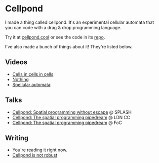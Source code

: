 # Cellpond

I made a thing called cellpond. It's an experimental cellular automata that you can code with a drag & drop programming language.

Try it at [cellpond.cool](https://cellpond.cool) or see the code in its [repo](https://github.com/todepond/cellpond).

I've also made a bunch of things about it! They're listed below.

## Videos

- [Cells in cells in cells]()
- [Nothing]()
- [Spellular automata]()

## Talks

- [Cellpond: Spatial programming without escape]() @ SPLASH
- [Cellpond: The spatial programming pipedream]() @ LDN CC
- [Cellpond: The spatial programming pipedream]() @ FoC

## Writing

- You're reading it right now.
- [Cellpond is not robust](./is-mot-robust)
